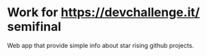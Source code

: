 # Work for https://devchallenge.it/ semifinal
Web app that provide simple info about star rising github projects.
